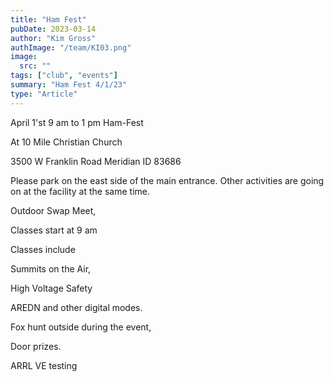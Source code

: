 ```yaml
---
title: "Ham Fest"
pubDate: 2023-03-14
author: "Kim Gross"
authImage: "/team/KI03.png"
image:
  src: ""
tags: ["club", "events"]
summary: "Ham Fest 4/1/23"
type: "Article"
---
```


April 1'st 9 am to 1 pm Ham-Fest

At 10 Mile Christian Church

3500 W Franklin Road Meridian ID 83686

Please park on the east side of the main entrance. Other activities are going on at the facility at the same time.

Outdoor Swap Meet,

Classes start at 9 am

Classes include

Summits on the Air,

High Voltage Safety

AREDN and other digital modes.

Fox hunt outside during the event,

Door prizes.

ARRL VE testing
